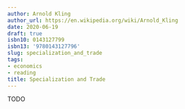```yaml
---
author: Arnold Kling
author_url: https://en.wikipedia.org/wiki/Arnold_Kling
date: 2020-06-19
draft: true
isbn10: 0143127799
isbn13: '9780143127796'
slug: specialization_and_trade
tags:
- economics
- reading
title: Specialization and Trade
---
```


TODO
